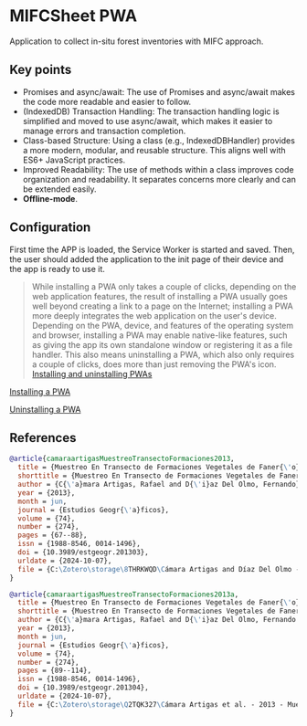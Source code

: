 # MIFCSheet PWA

Application to collect in-situ forest inventories with MIFC approach.

## Key points

- Promises and async/await: The use of Promises and async/await makes the code more readable and easier to follow.
- (IndexedDB) Transaction Handling: The transaction handling logic is simplified and moved to use async/await, which makes it easier to manage errors and transaction completion.
- Class-based Structure: Using a class (e.g., IndexedDBHandler) provides a more modern, modular, and reusable structure. This aligns well with ES6+ JavaScript practices.
- Improved Readability: The use of methods within a class improves code organization and readability. It separates concerns more clearly and can be extended easily.
- **Offline-mode**.

## Configuration

First time the APP is loaded, the Service Worker is started and saved. Then, the user should added the application to the init page of their device and the app is ready to use it.

> While installing a PWA only takes a couple of clicks, depending on the web application features, the result of installing a PWA usually goes well beyond creating a link to a page on the Internet; installing a PWA more deeply integrates the web application on the user's device. <br>Depending on the PWA, device, and features of the operating system and browser, installing a PWA may enable native-like features, such as giving the app its own standalone window or registering it as a file handler. This also means uninstalling a PWA, which also only requires a couple of clicks, does more than just removing the PWA's icon. [Installing and uninstalling PWAs](https://developer.mozilla.org/en-US/docs/Web/Progressive_web_apps/Guides/Installing#installing_and_uninstalling_pwas)

[Installing a PWA](https://developer.mozilla.org/en-US/docs/Web/Progressive_web_apps/Guides/Installing#installing_pwas)

[Uninstalling a PWA](https://developer.mozilla.org/en-US/docs/Web/Progressive_web_apps/Guides/Installing#uninstalling)

## References

```bibtex
@article{camaraartigasMuestreoTransectoFormaciones2013,
  title = {Muestreo En Transecto de Formaciones Vegetales de Faner{\'o}fitos y Cam{\'e}fitos ({{I}}): Fundamentos Metodol{\'o}gicos},
  shorttitle = {Muestreo En Transecto de Formaciones Vegetales de Faner{\'o}fitos y Cam{\'e}fitos ({{I}})},
  author = {C{\'a}mara Artigas, Rafael and D{\'i}az Del Olmo, Fernando},
  year = {2013},
  month = jun,
  journal = {Estudios Geogr{\'a}ficos},
  volume = {74},
  number = {274},
  pages = {67--88},
  issn = {1988-8546, 0014-1496},
  doi = {10.3989/estgeogr.201303},
  urldate = {2024-10-07},
  file = {C:\Zotero\storage\8THRKWQD\Cámara Artigas and Díaz Del Olmo - 2013 - Muestreo en transecto de formaciones vegetales de fanerófitos y caméfitos (I) fundamentos metodológ.pdf}
}

@article{camaraartigasMuestreoTransectoFormaciones2013a,
  title = {Muestreo En Transecto de Formaciones Vegetales de Faner{\'o}fitos y Cam{\'e}fitos ({{MIFC}}) ({{II}}): Estudio de Los Sabinares de La {{Reserva Biol{\'o}gica}} de {{Do{\~n}ana}} ({{RBD}}) ({{Espa{\~n}a}})},
  shorttitle = {Muestreo En Transecto de Formaciones Vegetales de Faner{\'o}fitos y Cam{\'e}fitos ({{MIFC}}) ({{II}})},
  author = {C{\'a}mara Artigas, Rafael and D{\'i}az Del Olmo, Fernando and Borja Barrera, C{\'e}sar},
  year = {2013},
  month = jun,
  journal = {Estudios Geogr{\'a}ficos},
  volume = {74},
  number = {274},
  pages = {89--114},
  issn = {1988-8546, 0014-1496},
  doi = {10.3989/estgeogr.201304},
  urldate = {2024-10-07},
  file = {C:\Zotero\storage\Q2TQK327\Cámara Artigas et al. - 2013 - Muestreo en transecto de formaciones vegetales de fanerófitos y caméfitos (MIFC) (II) estudio de lo.pdf}
}
```
